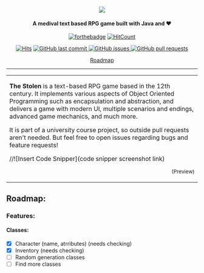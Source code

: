 <h1 align="center">
  <br>
  <a href=""><img src="https://raw.githubusercontent.com/Rafee-M/TheYoungWitcher/main/docs/images/logo/logo-banner small.png" crossorigin></a>
</h1>

<h4 align="center"> A medival text based RPG game built with Java and ❤</h4>

<div align="center">
  
[![forthebadge](https://forthebadge.com/images/badges/made-with-java.svg)](https://github.com/Rafee-M/TheYoungWitcher)
[![HitCount](https://hits.dwyl.com/Rafee-M/TheYoungWitcher.svg?style=flat-square)](http://hits.dwyl.com/Rafee-M/TheYoungWitcher)
<p align="center">

   <a href="">
   <img alt="Hits" src="https://img.shields.io/badge/dynamic/json?url=https%3A%2F%2Fhits.dwyl.com%2FRafee-M%2FTheYoungWitcher.json&query=%24.message&style=flat&logo=github&label=visits&color=brightgreen"/></a> 
  <a href="https://github.com/Rafee-M/TheYoungWitcher/commits/main">
    <img src="https://img.shields.io/github/last-commit/Rafee-M/TheYoungWitcher.svg?style=flat-square&logo=github&logoColor=white"
         alt="GitHub last commit">
    <a href="https://github.com/Rafee-M/TheYoungWitcher/issues">
    <img src="https://img.shields.io/github/issues-raw/Rafee-M/TheYoungWitcher.svg?style=flat-square&logo=github&logoColor=white"
         alt="GitHub issues">
    <a href="https://github.com/Rafee-M/TheYoungWitcher/pulls">
    <img src="https://img.shields.io/github/issues-pr-raw/Rafee-M/TheYoungWitcher.svg?style=flat-square&logo=github&logoColor=white"
         alt="GitHub pull requests">
</p>

<p align="center">
  <a href="#roadmap">Roadmap</a>
</p>

</div>

---

<table>
<tr>
<td>
  
**The Stolen** is a text-based RPG game based in the 12th century. It implements various aspects of Object Oriented Programming such as encapsulation and abstraction, and delivers a game with modern UI, multiple scenarios and endings, advanced game mechanics, and much more.

It is part of a university course project, so outside pull requests aren't needed. But feel free to open issues regarding bugs and feature requests!

//![Insert Code Snipper](code snipper screenshot link)
<p align="right">
<sub>(Preview)</sub>
</p>

</td>
</tr>
</table>


## Roadmap:

### Features:

#### Classes:
- [x] Character (name, atrributes) (needs checking)
- [x] Inventory (needs checking)
- [ ] Random generation classes
- [ ] Find more classes
